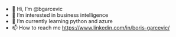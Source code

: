 - 👋 Hi, I’m @bgarcevic
- 👀 I’m interested in business intelligence
- 🌱 I’m currently learning python and azure
- 📫 How to reach me https://www.linkedin.com/in/boris-garcevic/

<!---
bgarcevic/bgarcevic is a ✨ special ✨ repository because its `README.md` (this file) appears on your GitHub profile.
You can click the Preview link to take a look at your changes.
--->
